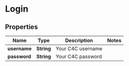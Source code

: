

# Login



## Properties

| Name | Type | Description | Notes |
|------------ | ------------- | ------------- | -------------|
|**username** | **String** | Your C4C username |  |
|**password** | **String** | Your C4C password |  |



